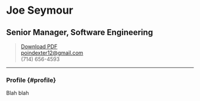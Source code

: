 # Joe Seymour
## Senior Manager, Software Engineering

> [Download PDF](resume.pdf)  
> [poindexter12@gmail.com](poindexter12@gmail.com)  
> (714) 656-4593

------

### Profile {#profile}

Blah blah
